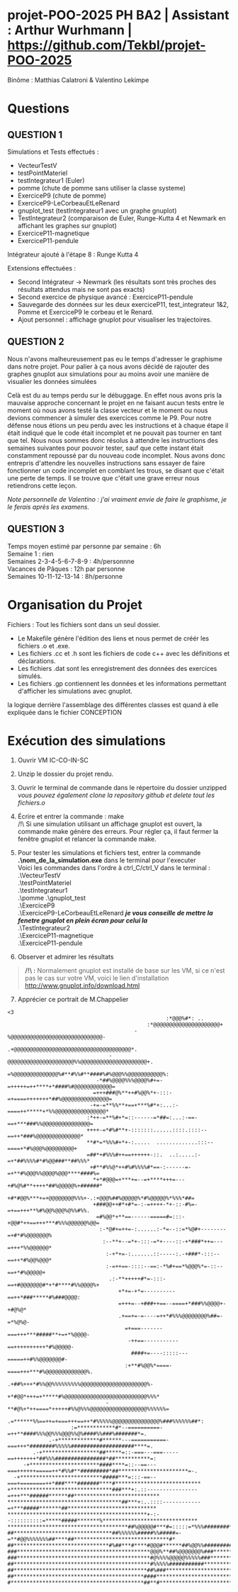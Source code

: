 # projet-POO-2025 PH BA2 | Assistant : Arthur Wurhmann | https://github.com/Tekbl/projet-POO-2025
Binôme : Matthias Calatroni & Valentino Lekimpe 

# Questions

## QUESTION 1  

Simulations et Tests effectués :
- VecteurTestV
- testPointMateriel
- testIntegrateur1 (Euler)
- pomme (chute de pomme sans utiliser la classe systeme)
- ExerciceP9 (chute de pomme)
- ExerciceP9-LeCorbeauEtLeRenard
- gnuplot_test (testIntegrateur1 avec un graphe gnuplot)
- TestIntegrateur2 (comparaison de Euler, Runge-Kutta 4 et Newmark en affichant les graphes sur gnuplot)
- ExerciceP11-magnetique
- ExerciceP11-pendule

Intégrateur ajouté à l'étape 8 : Runge Kutta 4

Extensions effectuées :
- Second Intégrateur -> Newmark (les résultats sont très proches des résultats attendus mais ne sont pas exacts)
- Second exercice de physique avancé : ExerciceP11-pendule
- Sauvegarde des données sur les deux exerciceP11, test_integrateur 1&2, Pomme et ExerciceP9 le corbeau et le Renard.
- Ajout personnel : affichage gnuplot pour visualiser les trajectoires.

## QUESTION 2 

Nous n'avons malheureusement pas eu le temps d'adresser le graphisme dans notre projet. 
Pour palier à ça nous avons décidé de rajouter des graphes gnuplot aux simulations pour au moins avoir une manière de visualier les données simulées 

Celà est du au temps perdu sur le débuggage. En effet nous avons pris la mauvaise approche concernant le projet en ne faisant aucun tests entre le moment où nous avons testé la classe vecteur et le moment ou nous devions commencer à simuler des exercices comme le P9.
Pour notre défense nous étions un peu perdu avec les instructions et à chaque étape il était indiqué que le code était incomplet et ne pouvait pas tourner en tant que tel. Nous nous sommes donc résolus à attendre les instructions des semaines suivantes pour pouvoir tester, sauf que cette instant était constamment repoussé par du nouveau code incomplet.
Nous avons donc entrepris d'attendre les nouvelles instructions sans essayer de faire fonctionner un code incomplet en comblant les trous, se disant que c'était une perte de temps. Il se trouve que c'était une grave erreur nous retiendrons cette leçon.  

_Note personnelle de Valentino : j'ai vraiment envie de faire le graphisme, je le ferais après les examens._


## QUESTION 3 

Temps moyen estimé par personne par semaine : 6h  
Semaine 1 : rien  
Semaines 2-3-4-5-6-7-8-9 : 4h/personnne  
Vacances de Pâques : 12h par personne  
Semaines 10-11-12-13-14 : 8h/personne  

# Organisation du Projet 

Fichiers :
Tout les fichiers sont dans un seul dossier.
- Le Makefile génère l'édition des liens et nous permet de créér les fichiers .o et .exe.
- Les fichiers .cc et .h sont les fichiers de code c++ avec les définitions et déclarations.
- Les fichiers .dat sont les enregistrement des données des exercices simulés.
- Les fichiers .gp contiennent les données et les informations permettant d'afficher les simulations avec gnuplot.


la logique derrière l'assemblage des différentes classes est quand à elle expliquée dans le fichier CONCEPTION

# Exécution des simulations 

1. Ouvrir VM IC-CO-IN-SC
2. Unzip le dossier du projet rendu. 
3. Ouvrir le terminal de commande dans le répertoire du dossier unzipped  
 _vous pouvez également clone la repository github et delete tout les fichiers.o_
4. Écrire et entrer la commande : make       
/!\ Si une simulation utilisant un affichage gnuplot est ouvert, la commande make génère des erreurs. Pour régler ça, il faut fermer la fenêtre gnuplot et relancer la commande make.

5. Pour tester les simulations et fichiers test, entrer la commande **.\nom_de_la_simulation.exe** dans le terminal pour l'executer  
Voici les commandes dans l'ordre à ctrl_C/ctrl_V dans le terminal :   
    .\VecteurTestV  
    .\testPointMateriel  
    .\testIntegrateur1  
    .\pomme
    .\gnuplot_test  
    .\ExerciceP9  
    .\ExerciceP9-LeCorbeauEtLeRenard _**je vous conseille de mettre la fenetre gnuplot en plein écran pour celui la**_  
    .\TestIntegrateur2  
    .\ExerciceP11-magnetique  
    .\ExerciceP11-pendule  

6. Observer et admirer les résultats

>**/!\ :** Normalement gnuplot est installé de base sur les VM, si ce n'est pas le cas sur votre VM, voici le lien d'installation http://www.gnuplot.info/download.html


7. Apprécier ce portrait de M.Chappelier 
```
<3                                                          
                                                  :*@@@%#*: ..                                              
                                            :*@@@@@@@@@@@@@@@@@@@@@+                                        
                                        -%@@@@@@@@@@@@@@@@@@@@@@@@@@@@@-                                    
                                   .+@@@@@@@@@@@@@@@@@@@@@@@@@@@@@@@@@@@@@*.                                
                                -@@@@@@@@@@@@@@@@@@@@@%%@@@@@@@@@@@@@@@@@@@@@+.                             
                              =%@@@@@@@@@@@@@@%#**#%%#**####%#%@@@%%@@@@@@@@@@@%:                           
                            -*##%@@@@%%%@@@@%#+=-=+++++=++****+*####%#@@@@@@@@@@@@=                         
                           =+++###@%**++#%@@%*+-:::-=+====+++++++*##%@@@@@@@@@@@@@@@=                       
                          -+=-=**%%**+==+***%#*+:...:-====++*****+*%%@@@@@@@@@@@@@@@@*                      
                         :*++-=**%#+*=::------=*##=:...:-==-==+***###%%@@@@@@@@@@@@@@@=                     
                         ++++-=*#%#**+-:::::::......::::.::::--==++*###%@@@@@@@@@@@@@@*                     
                         **#*=*%%%#+*+-:.....  .............:::--====+*#%@@@%@@@@@@@@@+                     
                         =##*+#%%%#++==++++++-::.  ..:.....:-=+*##%%%%#*#%@@###**##%%%*                     
                          +#**#%%@*++#%#%%%%#*==-:------=-=+**#%@@@%%@@@@%@@@****####%=                     
                           *+*#@@@=+***+=--=+****+++=---+#%@%#**++++*##%@@@@@%+######*                      
                           +#*#@@%***+=+@@@@@@@@%%%+-.:+@@@%##%@@@@@%*#%@@@@@%*%%%*##=                      
                           +###@@++#*+#*=-:-=++++-*+-::-#%=-=+==+++**%#%@@%@@@%@%%#%%.                      
                            =#%@@*+**==------=====#=:::-+@@#*++==+++***#%%%@@@@@@%@@=                       
                             :-*@#+=++=-:......:-*=--::=*%@#+--------=+#*#%@@@@@@@%                         
                              :--**+--=*+-:::-=*+----::-+*###*++=---=+++*%%@@@@@@*                          
                               :-+*+=-:.......::-----:.-+###*-:::--==++*#%@@%@@@*                           
                               :-=++==-::::--==:-*%#+==*%@@@%*=-::--==+*#%@@@@@+                            
                                .:-**+++++#*=-:::-==+#@@@@@@@#*+*#****#%%@@@@%+                             
                                   +*+=-+*=----------==++*###*****#%###@@@@:                                
                                   =+++=--+###++==--====+*###%%@@@@+-+#@%@*                                 
                                   .+==+=-=----=++*#%%%@@@@@@@@%##=-=*%@%@-                                 
                                     =+===-------===+++***#####**+=+*%@@@@-                                 
                                      -++==-----------==++++++++++*#%@@@@@-                                 
                                       ####+=----:::::---=====++#%%@@@@@@@#-                                
                                     :+**#%@@%*====-====+++***#%@@@@@@@@@@@@@%.                             
                                  .+##%+++*#%%@@%%%%%%%%%@@@@@@@@@@@@@@@@@@@@@%-                            
                                 +*#@@*+++=+*****#%@@@@@@@@@@@@@@@@@@@@@@@@@@%%%*                           
                               -**#@%+*++====*+++++#%%@%%%@@@@@@@@@@@@@@@@@@%%%%%%=                         
                          .=******%%==++=+===+++==++*#%%%%%@@@@@@@@@@@@@@@%###%%%%%%##*:                    
                    :=************#*--==========-=++**####%%%@@%%%@@@%%@%####%%###%#######*=.               
             .-+*************#******---===========-===+++*########%%%%%####################****=.           
        .-+******************##*****=::-===---===-----==+++++++*##%%%################*##***********=:       
     -+**********************####****=::--==---===++++++=====++*#%%#**#########*##**********************=-. 
  -+**************************#####***=:::-==--===+========++*###****#######****#***************************
+********************************###***+:.::----------------=+++***######******##***************************
************************************##***+:..::::------------=+***#####*******##****************************
********************************************+-:--::::::::::=*****#####*******%******************************
**************************************##%@@@@@#***#=:::::=*%%%########*****#%*******************************
##*******************************##%%%%%%#####%%#####=-=**#@@%%%%%%%##****##******************************#*
##******************************#%##***#****#@@@#******##%@@%%#############******************************##*
###******************************************@@@%**##%@@@@@@@%###***************************************###*
###******************************************#@%%%%@@@@@%%%%%###***************************************####*
##*******************************************#%%%%%###########***************************************######*
##******************************************##%###************************************************#########*
##*****************************************####***************************************************########**
#******************************************##**#************************************************##########**